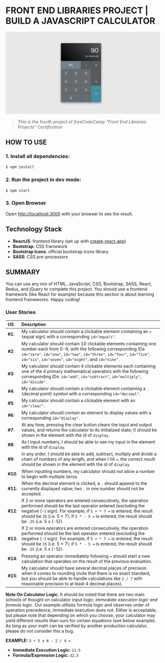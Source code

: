 # FRONT END LIBRARIES PROJECT | BUILD A JAVASCRIPT CALCULATOR
![Project-preview](javascript-calculator-preview.png)
> This is the fourth project of _freeCodeCamp "Front End Libraries Projects" Certification_

## HOW TO USE

### 1. Install all dependencies: 
```bash
$ npm install
```

### 2. Run the project in dev mode:
```bash
$ npm start
```

### 3. Open Browser
Open [http://localhost:3000](http://localhost:3000) with your browser to see the result.


## Technology Stack

- **ReactJS**: frontend library (set up with [create-react-app](https://github.com/facebook/create-react-app))
- **Bootstrap**: CSS framework
- **Bootstrap Icons**: official bootstrap icons library
- **SASS**: CSS pre-processors

## SUMMARY

You can use any mix of HTML, JavaScript, CSS, Bootstrap, SASS, React, Redux, and jQuery to complete this project. You should use a frontend framework (like React for example) because this section is about learning frontend frameworks. Happy coding!

### User Stories

|    US    |        Description        |
| :------- | :------------------------ |
| **#1**:  | My calculator should contain a clickable element containing an `=` (equal sign) with a corresponding `id="equals"`. |
| **#2**:  | My calculator should contain 10 clickable elements containing one number each from 0-9, with the following corresponding IDs: `id="zero"`, `id="one"`, `id="two"`, `id="three"`, `id="four"`, `id="five"`, `id="six"`, `id="seven"`, `id="eight"`, and `id="nine"`. |
| **#3**:  | My calculator should contain 4 clickable elements each containing one of the 4 primary mathematical operators with the following corresponding IDs: `id="add"`, `id="subtract"`, `id="multiply"`, `id="divide"`. |
| **#4**:  | My calculator should contain a clickable element containing a `.` (decimal point) symbol with a corresponding `id="decimal"`. |
| **#5**:  | My calculator should contain a clickable element with an `id="clear"`. |
| **#6**:  | My calculator should contain an element to display values with a corresponding `id="display"`. |
| **#7**:  | At any time, pressing the clear button clears the input and output values, and returns the calculator to its initialized state; 0 should be shown in the element with the id of `display`. |
| **#8**:  | As I input numbers, I should be able to see my input in the element with the id of `display`. |
| **#9**:  | In any order, I should be able to add, subtract, multiply and divide a chain of numbers of any length, and when I hit `=`, the correct result should be shown in the element with the id of `display`. |
| **#10**: | When inputting numbers, my calculator should not allow a number to begin with multiple zeros. |
| **#11**: | When the decimal element is clicked, a `.` should append to the currently displayed value; two `.` in one number should not be accepted. |
| **#12**: | If 2 or more operators are entered consecutively, the operation performed should be the last operator entered (excluding the negative (-) sign). For example, if `5 + * 7 =` is entered, the result should be `35` (i.e. 5 * 7); if `5 * - 5 =` is entered, the result should be `-25` (i.e. 5 x (-5)). |
| **#13**: | If 2 or more operators are entered consecutively, the operation performed should be the last operator entered (excluding the negative (-) sign). For example, if `5 + * 7 =` is entered, the result should be `35` (i.e. 5 * 7); if `5 * - 5 =` is entered, the result should be `-25` (i.e. 5 x (-5)). |
| **#14**: | Pressing an operator immediately following `=` should start a new calculation that operates on the result of the previous evaluation. |
| **#15**: | My calculator should have several decimal places of precision when it comes to rounding (note that there is no exact standard, but you should be able to handle calculations like `2 / 7` with reasonable precision to at least 4 decimal places). |


**Note On Calculator Logic**: It should be noted that there are two main schools of thought on calculator input logic: _immediate execution logic and formula logic_. Our example utilizes formula logic and observes order of operation precedence, immediate execution does not. Either is acceptable, but please note that depending on which you choose, your calculator may yield different results than ours for certain equations (see below example). As long as your math can be verified by another production calculator, please do not consider this a bug.

**EXAMPLE:** `3 + 5 x 6 - 2 / 4 =`
- **Immediate Execution Logic:** `11.5`
- **Formula/Expression Logic:** `32.5`